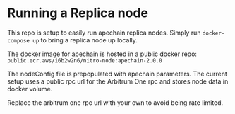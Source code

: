 # Running a Replica node

This repo is setup to easily run apechain replica nodes. Simply run `docker-compose up` to bring a replica node up locally.

The docker image for apechain is hosted in a public docker repo: `public.ecr.aws/i6b2w2n6/nitro-node:apechain-2.0.0`

The nodeConfig file is prepopulated with apechain parameters. The current setup uses a public rpc url for the Arbitrum One rpc and stores node data in docker volume.

Replace the arbitrum one rpc url with your own to avoid being rate limited.
